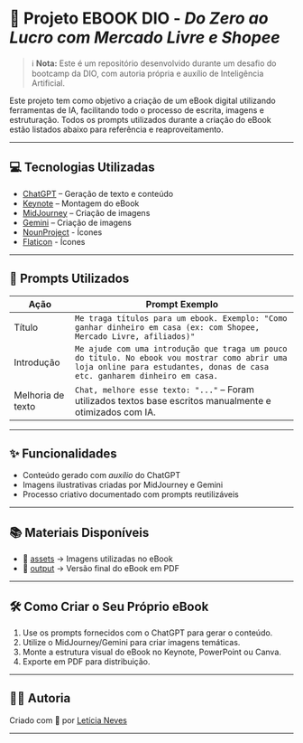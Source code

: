 # 📘 Projeto EBOOK DIO - *Do Zero ao Lucro com Mercado Livre e Shopee*

> ℹ️ **Nota:** Este é um repositório desenvolvido durante um desafio do bootcamp da DIO, com autoria própria e auxílio de Inteligência Artificial.

Este projeto tem como objetivo a criação de um eBook digital utilizando ferramentas de IA, facilitando todo o processo de escrita, imagens e estruturação. Todos os prompts utilizados durante a criação do eBook estão listados abaixo para referência e reaproveitamento.

---

## 💻 Tecnologias Utilizadas

- [ChatGPT](https://chat.openai.com/) – Geração de texto e conteúdo
- [Keynote](https://www.apple.com/br/keynote/) – Montagem do eBook
- [MidJourney](https://www.midjourney.com/app/) – Criação de imagens
- [Gemini](https://deepmind.google/technologies/gemini/) – Criação de imagens
- [NounProject](https://thenounproject.com) - Ícones
- [Flaticon](https://www.flaticon.com/br/) - Ícones

---

## 🧠 Prompts Utilizados

| Ação        | Prompt Exemplo                                                                                                                                                                   |
|-------------|----------------------------------------------------------------------------------------------------------------------------------------------------------------------------------|
| Título      | `Me traga títulos para um ebook. Exemplo: "Como ganhar dinheiro em casa (ex: com Shopee, Mercado Livre, afiliados)"`                                                           |
| Introdução  | `Me ajude com uma introdução que traga um pouco do título. No ebook vou mostrar como abrir uma loja online para estudantes, donas de casa etc. ganharem dinheiro em casa.`     |
| Melhoria de texto | `Chat, melhore esse texto: "..."` – Foram utilizados textos base escritos manualmente e otimizados com IA.                                                               |

---

## ✨ Funcionalidades

- Conteúdo gerado com *auxílio* do ChatGPT
- Imagens ilustrativas criadas por MidJourney e Gemini
- Processo criativo documentado com prompts reutilizáveis

---

## 📚 Materiais Disponíveis

- 📁 [assets](https://github.com/leticianeves7/ebook-desafio-dio/tree/main/assets) → Imagens utilizadas no eBook  
- 📄 [output](https://github.com/leticianeves7/ebook-desafio-dio/tree/main/output) → Versão final do eBook em PDF

---

## 🛠️ Como Criar o Seu Próprio eBook

1. Use os prompts fornecidos com o ChatGPT para gerar o conteúdo.
2. Utilize o MidJourney/Gemini para criar imagens temáticas.
3. Monte a estrutura visual do eBook no Keynote, PowerPoint ou Canva.
4. Exporte em PDF para distribuição.

---

## 👩‍💻 Autoria

Criado com 💙 por [Letícia Neves](https://github.com/leticianeves7)

---

